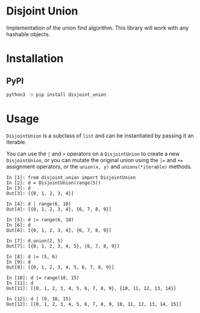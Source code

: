 # Disjoint Union

Implementation of the union find algorithm. This library will work with any hashable objects.

# Installation

## PyPI

```bash
python3 -m pip install disjoint_union
```

# Usage
`DisjointUnion` is a subclass of `list` and can be instantiated by passing it an iterable. 

You can use the `|` and `+` operators on a `DisjointUnion` to create a new `DisjointUnion`, or you can mutate the original union using the `|=` and `+=` assignment operators, or the `union(x, y)` and `unions(*iterable)` methods. 

```python3
In [1]: from disjoint_union import DisjointUnion
In [2]: d = DisjointUnion(range(5))
In [3]: d
Out[3]: [{0, 1, 2, 3, 4}]

In [4]: d | range(6, 10)
Out[4]: [{0, 1, 2, 3, 4}, {6, 7, 8, 9}]

In [5]: d |= range(6, 10)
In [6]: d
Out[6]: [{0, 1, 2, 3, 4}, {6, 7, 8, 9}]

In [7]: d.union(2, 5)
Out[7]: [{0, 1, 2, 3, 4, 5}, {6, 7, 8, 9}]

In [8]: d |= (5, 6)
In [9]: d
Out[9]: [{0, 1, 2, 3, 4, 5, 6, 7, 8, 9}]

In [10]: d |= range(10, 15)
In [11]: d
Out[11]: [{0, 1, 2, 3, 4, 5, 6, 7, 8, 9}, {10, 11, 12, 13, 14}]

In [12]: d | (9, 10, 15)
Out[12]: [{0, 1, 2, 3, 4, 5, 6, 7, 8, 9, 10, 11, 12, 13, 14, 15}]
```

